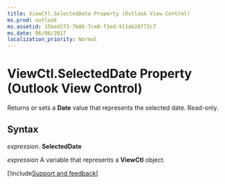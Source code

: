 ```yaml
---
title: ViewCtl.SelectedDate Property (Outlook View Control)
ms.prod: outlook
ms.assetid: 15bed273-7b86-7ce8-f3ed-911ab20772c7
ms.date: 06/08/2017
localization_priority: Normal
---
```



# ViewCtl.SelectedDate Property (Outlook View Control)

Returns or sets a  **Date** value that represents the selected date. Read-only.


## Syntax

 _expression_. **SelectedDate**

_expression_ A variable that represents a  **ViewCtl** object.

[!include[Support and feedback](~/includes/feedback-boilerplate.md)]